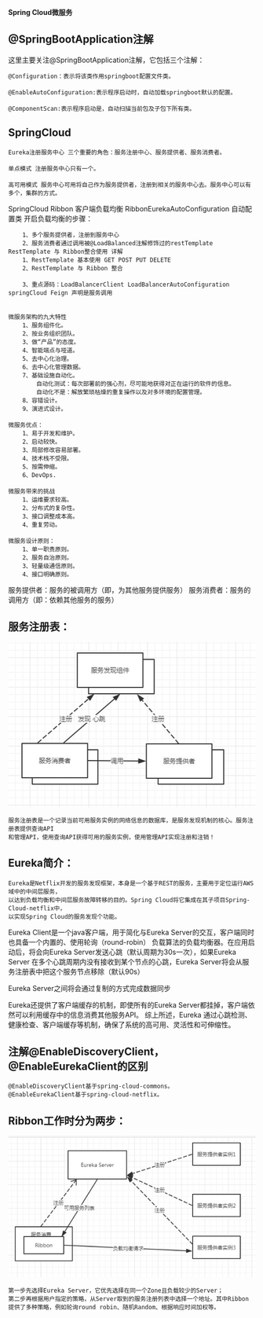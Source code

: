 **Spring Cloud微服务**



@SpringBootApplication注解
-----------------------------	

这里主要关注@SpringBootApplication注解，它包括三个注解：

    @Configuration：表示将该类作用springboot配置文件类。

    @EnableAutoConfiguration:表示程序启动时，自动加载springboot默认的配置。

    @ComponentScan:表示程序启动是，自动扫描当前包及子包下所有类。


SpringCloud
------------
	Eureka注册服务中心 三个重要的角色：服务注册中心、服务提供者、服务消费者。
	
	单点模式 注册服务中心只有一个。
	
	高可用模式 服务中心可用将自己作为服务提供者，注册到相关的服务中心去。服务中心可以有多个，集群的方式。


SpringCloud Ribbon 客户端负载均衡
	RibbonEurekaAutoConfiguration 自动配置类
	开启负载均衡的步骤：	
	
		1、多个服务提供者，注册到服务中心
		2、服务消费者通过调用被@LoadBalanced注解修饰过的restTemplate
	RestTemplate 与 Ribbon整合使用 详解
		1、RestTemplate 基本使用 GET POST PUT DELETE
		2、RestTemplate 与 Ribbon 整合
		
		3、重点源码：LoadBalancerClient LoadBalancerAutoConfiguration
	springCloud Feign 声明是服务调用
	
	
	微服务架构的九大特性
		1、服务组件化。
		2、按业务组织团队。
		3、做“产品”的态度。
		4、智能端点与哑道。
		5、去中心化治理。
		6、去中心化管理数据。
		7、基础设施自动化。
			自动化测试：每次部署前的强心剂，尽可能地获得对正在运行的软件的信息。
			自动化不是：解放繁琐枯燥的重复操作以及对多环境的配置管理。
		8、容错设计。
		9、演进式设计。
		
	微服务优点：
		1、易于开发和维护。
		2、启动较快。
		3、局部修改容易部署。
		4、技术栈不受限。
		5、按需伸缩。
		6、DevOps.
		
	微服务带来的挑战
		1、运维要求较高。
		2、分布式的复杂性。
		3、接口调整成本高。
		4、重复劳动。
	
	微服务设计原则：
		1、单一职责原则。
		2、服务自治原则。
		3、轻量级通信原则。
		4、接口明确原则。
		
服务提供者：服务的被调用方（即，为其他服务提供服务）
服务消费者：服务的调用方（即：依赖其他服务的服务）

服务注册表：
------------

![服务注册与发现](https://github.com/lwx57280/Spring-Cloud-learning/blob/master/chapter12/img-folder/Discovery.jpg)
	
	服务注册表是一个记录当前可用服务实例的网络信息的数据库，是服务发现机制的核心。服务注册表提供查询API
	和管理API，使用查询API获得可用的服务实例，使用管理API实现注册和注销！
	
	
Eureka简介：
-----------    
	Eureka是Netflix开发的服务发现框架，本身是一个基于REST的服务，主要用于定位运行AWS域中的中间层服务，
	以达到负载均衡和中间层服务故障转移的目的。Spring Cloud将它集成在其子项目Spring-Cloud-netflix中，
	以实现Spring Cloud的服务发现个功能。
	
Eureka Client是一个java客户端，用于简化与Eureka Server的交互，客户端同时也具备一个内置的、使用轮询（round-robin）
负载算法的负载均衡器。在应用启动后，将会向Eureka Server发送心跳（默认周期为30s一次），如果Eureka Server
在多个心跳周期内没有接收到某个节点的心跳，Eureka Server将会从服务注册表中把这个服务节点移除（默认90s）

Eureka Server之间将会通过复制的方式完成数据同步

Eureka还提供了客户端缓存的机制，即使所有的Eureka Server都挂掉，客户端依然可以利用缓存中的信息消费其他服务API。
综上所述，Eureka 通过心跳检测、	健康检查、客户端缓存等机制，确保了系统的高可用、灵活性和可伸缩性。	


注解@EnableDiscoveryClient，@EnableEurekaClient的区别
----------------------------------------------------
	@EnableDiscoveryClient基于spring-cloud-commons。
	@EnableEurekaClient基于spring-cloud-netflix。

Ribbon工作时分为两步：
--------------------
	
![Ribbon架构](https://github.com/lwx57280/Spring-Cloud-learning/blob/master/chapter12/img-folder/Ribbon.jpg)
    
	第一步先选择Eureka Server，它优先选择在同一个Zone且负载较少的Server；
	第二步再根据用户指定的策略，从Server取到的服务注册列表中选择一个地址。其中Ribbon
	提供了多种策略，例如轮询round robin、随机Random、根据响应时间加权等。
